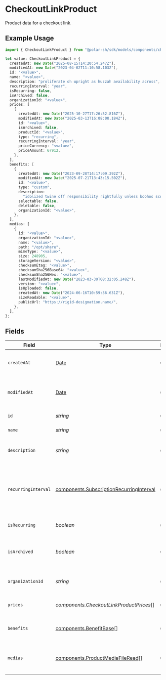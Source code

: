# CheckoutLinkProduct

Product data for a checkout link.

## Example Usage

```typescript
import { CheckoutLinkProduct } from "@polar-sh/sdk/models/components/checkoutlinkproduct.js";

let value: CheckoutLinkProduct = {
  createdAt: new Date("2025-08-15T14:20:54.247Z"),
  modifiedAt: new Date("2023-04-02T11:10:58.103Z"),
  id: "<value>",
  name: "<value>",
  description: "proliferate oh upright as huzzah availability across",
  recurringInterval: "year",
  isRecurring: false,
  isArchived: false,
  organizationId: "<value>",
  prices: [
    {
      createdAt: new Date("2025-10-27T17:26:52.816Z"),
      modifiedAt: new Date("2025-03-13T16:08:00.184Z"),
      id: "<value>",
      isArchived: false,
      productId: "<value>",
      type: "recurring",
      recurringInterval: "year",
      priceCurrency: "<value>",
      priceAmount: 67912,
    },
  ],
  benefits: [
    {
      createdAt: new Date("2023-09-28T14:17:09.392Z"),
      modifiedAt: new Date("2025-07-21T13:43:15.502Z"),
      id: "<value>",
      type: "custom",
      description:
        "idolized twine off responsibility rightfully unless boohoo scope",
      selectable: false,
      deletable: false,
      organizationId: "<value>",
    },
  ],
  medias: [
    {
      id: "<value>",
      organizationId: "<value>",
      name: "<value>",
      path: "/opt/share",
      mimeType: "<value>",
      size: 248905,
      storageVersion: "<value>",
      checksumEtag: "<value>",
      checksumSha256Base64: "<value>",
      checksumSha256Hex: "<value>",
      lastModifiedAt: new Date("2023-03-30T08:32:05.248Z"),
      version: "<value>",
      isUploaded: false,
      createdAt: new Date("2024-06-16T10:59:36.631Z"),
      sizeReadable: "<value>",
      publicUrl: "https://rigid-designation.name/",
    },
  ],
};
```

## Fields

| Field                                                                                                | Type                                                                                                 | Required                                                                                             | Description                                                                                          |
| ---------------------------------------------------------------------------------------------------- | ---------------------------------------------------------------------------------------------------- | ---------------------------------------------------------------------------------------------------- | ---------------------------------------------------------------------------------------------------- |
| `createdAt`                                                                                          | [Date](https://developer.mozilla.org/en-US/docs/Web/JavaScript/Reference/Global_Objects/Date)        | :heavy_check_mark:                                                                                   | Creation timestamp of the object.                                                                    |
| `modifiedAt`                                                                                         | [Date](https://developer.mozilla.org/en-US/docs/Web/JavaScript/Reference/Global_Objects/Date)        | :heavy_check_mark:                                                                                   | Last modification timestamp of the object.                                                           |
| `id`                                                                                                 | *string*                                                                                             | :heavy_check_mark:                                                                                   | The ID of the product.                                                                               |
| `name`                                                                                               | *string*                                                                                             | :heavy_check_mark:                                                                                   | The name of the product.                                                                             |
| `description`                                                                                        | *string*                                                                                             | :heavy_check_mark:                                                                                   | The description of the product.                                                                      |
| `recurringInterval`                                                                                  | [components.SubscriptionRecurringInterval](../../models/components/subscriptionrecurringinterval.md) | :heavy_check_mark:                                                                                   | The recurring interval of the product. If `None`, the product is a one-time purchase.                |
| `isRecurring`                                                                                        | *boolean*                                                                                            | :heavy_check_mark:                                                                                   | Whether the product is a subscription.                                                               |
| `isArchived`                                                                                         | *boolean*                                                                                            | :heavy_check_mark:                                                                                   | Whether the product is archived and no longer available.                                             |
| `organizationId`                                                                                     | *string*                                                                                             | :heavy_check_mark:                                                                                   | The ID of the organization owning the product.                                                       |
| `prices`                                                                                             | *components.CheckoutLinkProductPrices*[]                                                             | :heavy_check_mark:                                                                                   | List of prices for this product.                                                                     |
| `benefits`                                                                                           | [components.BenefitBase](../../models/components/benefitbase.md)[]                                   | :heavy_check_mark:                                                                                   | List of benefits granted by the product.                                                             |
| `medias`                                                                                             | [components.ProductMediaFileRead](../../models/components/productmediafileread.md)[]                 | :heavy_check_mark:                                                                                   | List of medias associated to the product.                                                            |